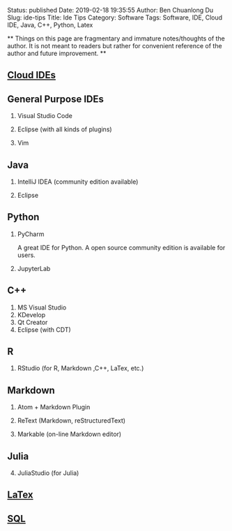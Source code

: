 Status: published
Date: 2019-02-18 19:35:55
Author: Ben Chuanlong Du
Slug: ide-tips
Title: Ide Tips
Category: Software
Tags: Software, IDE, Cloud IDE, Java, C++, Python, Latex

**
Things on this page are
fragmentary and immature notes/thoughts of the author.
It is not meant to readers
but rather for convenient reference of the author and future improvement.
**

## [Cloud IDEs](http://www.legendu.net/misc/blog/cloud-ide/)

## General Purpose IDEs

1. Visual Studio Code

2. Eclipse (with all kinds of plugins)

3. Vim

## Java

1. IntelliJ IDEA (community edition available)

2. Eclipse

## Python

1. PyCharm

    A great IDE for Python.
    A open source community edition is available for users.

2. JupyterLab


## C++

1. MS Visual Studio
2. KDevelop
3. Qt Creator
4. Eclipse (with CDT)

## R

1. RStudio (for R, Markdown ,C++, LaTex, etc.)

## Markdown

1. Atom + Markdown Plugin

4. ReText (Markdown, reStructuredText)

5. Markable (on-line Markdown editor)

## Julia

4. JuliaStudio (for Julia)

## [LaTex](http://www.legendu.net/misc/blog/latex-ide)

## [SQL](http://www.legendu.net/misc/blog/ide-for-sql/)
